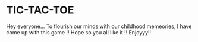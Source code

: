 <h1> TIC-TAC-TOE</h1>
Hey everyone... To flourish our minds with our childhood memeories, I have come up with this game !! 
Hope so you all like it !! Enjoyyy!!
